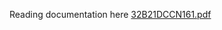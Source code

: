 Reading documentation here
[32B21DCCN161.pdf](https://github.com/user-attachments/files/18729803/32B21DCCN161.pdf)
